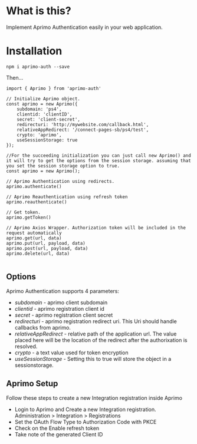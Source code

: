 # What is this?
Implement Aprimo Authentication easily in your web application.

# Installation
`npm i aprimo-auth --save`

Then...

```
import { Aprimo } from 'aprimo-auth'

// Initialize Aprimo object.
const aprimo = new Aprimo({
    subdomain: 'ps4',
    clientid: 'clientID',
    secret: 'client-secret',
    redirecturi: 'http://mywebsite.com/callback.html',
    relativeAppRedirect: '/connect-pages-sb/ps4/test',
    crypto: 'aprimo',
    useSessionStorage: true
});

//For the succeeding initialization you can just call new Aprimo() and it will try to get the options from the session storage. assuming that you set the session storage option to true.
const aprimo = new Aprimo();

// Aprimo Authentication using redirects.
aprimo.authenticate()

// Aprimo Reauthentication using refresh token
aprimo.reauthenticate()

// Get token. 
aprimo.getToken()

// Aprimo Axios Wrapper. Authorization token will be included in the request automatically
aprimo.get(url, data)
aprimo.put(url, payload, data)
aprimo.post(url, payload, data)
aprimo.delete(url, data)


```

## Options
Aprimo Authentication supports 4 parameters:
* *subdomain* - aprimo client subdomain
* *clientid* - aprimo registration client id
* *secret* - aprimo registration client secret
* *redirecturi* - aprimo registration redirect uri. This Uri should handle callbacks from aprimo.
* *relativeAppRedirect* - relative path of the application url. The value placed here will be the location of the redirect after the authorixation is resolved.
* *crypto* - a text value used for token encryption
* *useSessionStorage* - Setting this to true will store the object in a sessionstorage.

## Aprimo Setup
Follow these steps to create a new Integration registration inside Aprimo
* Login to Aprimo and Create a new Integration registration. Administration > Integration > Registrations
* Set the OAuth Flow Type to Authorization Code with PKCE
* Check  on the Enable refresh token
* Take note of the generated Client ID
